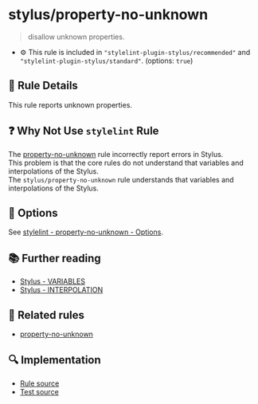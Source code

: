 # stylus/property-no-unknown

> disallow unknown properties.

- :gear: This rule is included in `"stylelint-plugin-stylus/recommended"` and `"stylelint-plugin-stylus/standard"`. (options: `true`)

## :book: Rule Details

This rule reports unknown properties.

## :question: Why Not Use `stylelint` Rule

The [property-no-unknown] rule incorrectly report errors in Stylus.  
This problem is that the core rules do not understand that variables and interpolations of the Stylus.  
The `stylus/property-no-unknown` rule understands that variables and interpolations of the Stylus.

## :wrench: Options

See [stylelint - property-no-unknown - Options](https://stylelint.io/user-guide/rules/property-no-unknown#options).

## :books: Further reading

- [Stylus - VARIABLES]
- [Stylus - INTERPOLATION]

## :couple: Related rules

- [property-no-unknown]

[property-no-unknown]: https://stylelint.io/user-guide/rules/property-no-unknown
[Stylus - VARIABLES]: https://stylus-lang.com/docs/variables.html
[Stylus - INTERPOLATION]: https://stylus-lang.com/docs/interpolation.html

## :mag: Implementation

- [Rule source](https://github.com/ota-meshi/stylelint-plugin-stylus/blob/master/lib/rules/property-no-unknown.js)
- [Test source](https://github.com/ota-meshi/stylelint-plugin-stylus/blob/master/tests/lib/rules/property-no-unknown.js)
